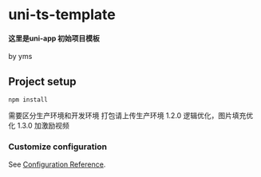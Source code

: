 # uni-ts-template
#### 这里是uni-app 初始项目模板

by yms

## Project setup
```
npm install
```
需要区分生产环境和开发环境
打包请上传生产环境
1.2.0 逻辑优化，图片填充优化
1.3.0 加激励视频

### Customize configuration
See [Configuration Reference](https://cli.vuejs.org/config/).
